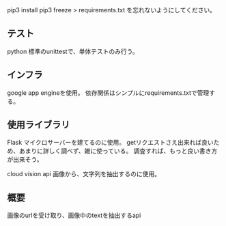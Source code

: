 pip3 install
pip3 freeze > requirements.txt
を忘れないようにしてください。

## テスト
python 標準のunittestで、単体テストのみ行う。

## インフラ
google app engineを使用。
依存関係はシンプルにrequirements.txtで管理する。

## 使用ライブラリ
Flask
マイクロサーバーを建てるのに使用。
getリクエストさえ出来れば良いため、あまりに詳しく調べず、雑に使っている。
調査すれば、もっと良い書き方が出来そう。

cloud vision api
画像から、文字列を抽出するのに使用。

## 概要
画像のurlを受け取り、画像中のtextを抽出するapi